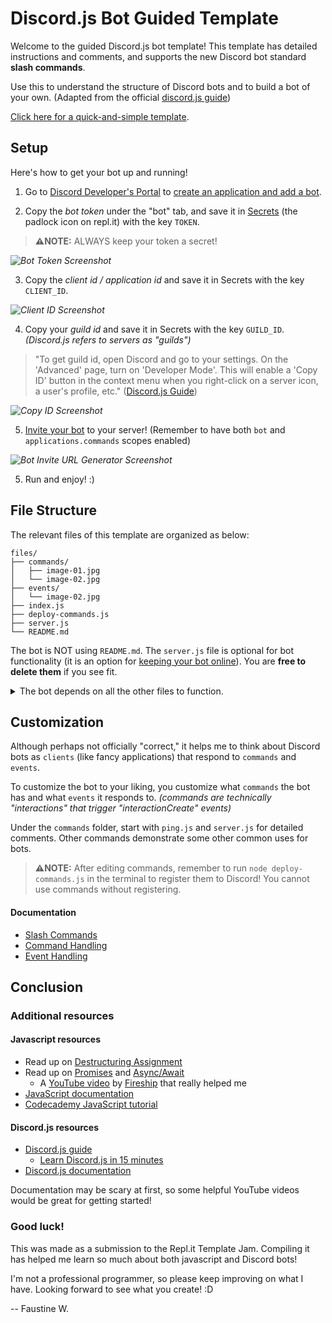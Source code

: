 # Discord.js Bot Guided Template

Welcome to the guided Discord.js bot template! This template has detailed instructions and comments, and supports the new Discord bot standard **slash commands**.

Use this to understand the structure of Discord bots and to build a bot of your own. (Adapted from the official [discord.js guide](https://discordjs.guide/))

[Click here for a quick-and-simple template](https://replit.com/@FaustineW1/Discordjs-Bot-Simple-Template-slash-commands).

## Setup

Here's how to get your bot up and running!

1. Go to [Discord Developer's Portal](https://discord.com/developers/applications) to [create an application and add a bot](https://discordjs.guide/preparations/setting-up-a-bot-application.html).

2. Copy the *bot token* under the "bot" tab, and save it in [Secrets](https://docs.replit.com/programming-ide/storing-sensitive-information-environment-variables) (the padlock icon on repl.it) with the key `TOKEN`.

>**⚠️NOTE:** ALWAYS keep your token a secret!

*![Bot Token Screenshot](https://i.imgur.com/Q8Nk24W.png)*

3. Copy the *client id / application id* and save it in Secrets with the key `CLIENT_ID`.

*![Client ID Screenshot](https://i.imgur.com/1UIyOBO.png)*

4. Copy your *guild id* and save it in Secrets with the key `GUILD_ID`. *(Discord.js refers to servers as "guilds")*
> "To get guild id, open Discord and go to your settings. On the 'Advanced' page, turn on 'Developer Mode'. This will enable a 'Copy ID' button in the context menu when you right-click on a server icon, a user's profile, etc." ([Discord.js Guide](https://discordjs.guide/creating-your-bot/creating-commands.html#command-deployment-script))

*![Copy ID Screenshot](https://i.imgur.com/nBNBqYM.png)*

5. [Invite your bot](https://discordjs.guide/preparations/adding-your-bot-to-servers.html#bot-invite-links) to your server! (Remember to have both `bot` and `applications.commands` scopes enabled)

*![Bot Invite URL Generator Screenshot](https://i.imgur.com/Bw6Y4Pl.png)*

5. Run and enjoy! :)

## File Structure

The relevant files of this template are organized as below:

```
files/
├── commands/
│   ├── image-01.jpg
│   └── image-02.jpg
├── events/
│   └── image-02.jpg
├── index.js
├── deploy-commands.js
├── server.js
└── README.md

```
The bot is NOT using `README.md`. The `server.js` file is optional for bot functionality (it is an option for [keeping your bot online](https://www.youtube.com/watch?v=7rU_KyudGBY)). You are **free to delete them** if you see fit.

<details>
<summary>The bot depends on all the other files to function.</summary>

`index.js` is the main file.

`deploy-commands` is used to register and update commands.

The `commands` folder contains some command examples <a href="https://github.com/discordjs/guide/tree/main/code-samples/creating-your-bot/command-handling/commands">from the discord.js github</a>.

The `events` folder contains an event example.

</details>

## Customization

Although perhaps not officially "correct," it helps me to think about Discord bots as `clients` (like fancy applications) that respond to `commands` and `events`.

To customize the bot to your liking, you customize what `commands` the bot has and what `events` it responds to. *(commands are technically "interactions" that trigger "interactionCreate" events)*

Under the `commands` folder, start with `ping.js` and `server.js` for detailed comments. Other commands demonstrate some other common uses for bots.

> **⚠️NOTE:** After editing commands, remember to run `node deploy-commands.js` in the terminal to register them to Discord! You cannot use commands without registering.

#### Documentation
* [Slash Commands](https://discordjs.guide/interactions/slash-commands.html)
* [Command Handling](https://discordjs.guide/creating-your-bot/command-handling.html)
* [Event Handling](https://discordjs.guide/creating-your-bot/event-handling.html)

## Conclusion

### Additional resources

#### Javascript resources
* Read up on [Destructuring Assignment](https://developer.mozilla.org/en-US/docs/Web/JavaScript/Reference/Operators/Destructuring_assignment)
* Read up on [Promises](https://developer.mozilla.org/en-US/docs/Web/JavaScript/Reference/Global_Objects/Promise) and [Async/Await](https://www.w3schools.com/js/js_async.asp)
  * A [YouTube video](https://www.youtube.com/watch?v=vn3tm0quoqE) by [Fireship](https://www.youtube.com/c/Fireship) that really helped me
* [JavaScript documentation](https://developer.mozilla.org/en-US/docs/Web/JavaScript)
* [Codecademy JavaScript tutorial](https://www.codecademy.com/learn/introduction-to-javascript)

#### Discord.js resources
* [Discord.js guide](https://discordjs.guide/)
  * [Learn Discord.js in 15 minutes](https://www.youtube.com/watch?v=H98fj3gnYbw)
* [Discord.js documentation](https://discord.js.org/#/docs/discord.js/main/general/welcome)

Documentation may be scary at first, so some helpful YouTube videos would be great for getting started!

### Good luck!

This was made as a submission to the Repl.it Template Jam. Compiling it has helped me learn so much about both javascript and Discord bots!

I'm not a professional programmer, so please keep improving on what I have. Looking forward to see what you create! :D

-- Faustine W.